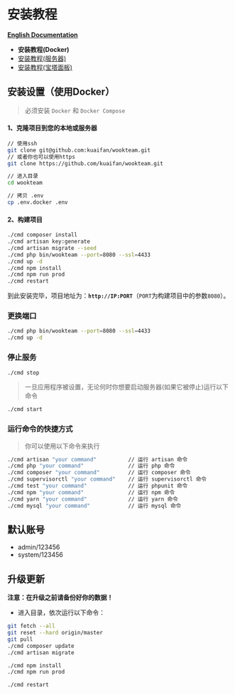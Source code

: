 # 安装教程

**[English Documentation](en/DOCKER.md)**

- **安装教程(Docker)**
- [安装教程(服务器)](SERVER.md)
- [安装教程(宝塔面板)](BT.md)

## 安装设置（使用Docker）

> 必须安装 `Docker` 和 `Docker Compose`

#### 1、克隆项目到您的本地或服务器

```bash
// 使用ssh
git clone git@github.com:kuaifan/wookteam.git
// 或者你也可以使用https
git clone https://github.com/kuaifan/wookteam.git

// 进入目录
cd wookteam

// 拷贝 .env
cp .env.docker .env
```

#### 2、构建项目

```bash
./cmd composer install
./cmd artisan key:generate
./cmd artisan migrate --seed
./cmd php bin/wookteam --port=8080 --ssl=4433
./cmd up -d
./cmd npm install
./cmd npm run prod
./cmd restart
```

到此安装完毕，项目地址为：**`http://IP:PORT`**（`PORT`为构建项目中的参数`8080`）。

### 更换端口

```bash
./cmd php bin/wookteam --port=8080 --ssl=4433
./cmd up -d
```

### 停止服务

```bash
./cmd stop
```

> 一旦应用程序被设置，无论何时你想要启动服务器(如果它被停止)运行以下命令

```bash
./cmd start
```

### 运行命令的快捷方式

> 你可以使用以下命令来执行

```bash
./cmd artisan "your command"          // 运行 artisan 命令
./cmd php "your command"              // 运行 php 命令
./cmd composer "your command"         // 运行 composer 命令
./cmd supervisorctl "your command"    // 运行 supervisorctl 命令
./cmd test "your command"             // 运行 phpunit 命令
./cmd npm "your command"              // 运行 npm 命令
./cmd yarn "your command"             // 运行 yarn 命令
./cmd mysql "your command"            // 运行 mysql 命令
```

## 默认账号

- admin/123456
- system/123456

## 升级更新

**注意：在升级之前请备份好你的数据！**

- 进入目录，依次运行以下命令：

```bash
git fetch --all
git reset --hard origin/master
git pull
./cmd composer update
./cmd artisan migrate

./cmd npm install
./cmd npm run prod

./cmd restart
```
